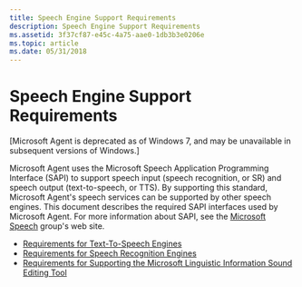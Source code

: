 ```yaml
---
title: Speech Engine Support Requirements
description: Speech Engine Support Requirements
ms.assetid: 3f37cf87-e45c-4a75-aae0-1db3b3e0206e
ms.topic: article
ms.date: 05/31/2018
---
```


# Speech Engine Support Requirements

\[Microsoft Agent is deprecated as of Windows 7, and may be unavailable in subsequent versions of Windows.\]

Microsoft Agent uses the Microsoft Speech Application Programming Interface (SAPI) to support speech input (speech recognition, or SR) and speech output (text-to-speech, or TTS). By supporting this standard, Microsoft Agent's speech services can be supported by other speech engines. This document describes the required SAPI interfaces used by Microsoft Agent. For more information about SAPI, see the [Microsoft Speech](https://go.microsoft.com/fwlink/p/?linkid=198367) group's web site.

-   [Requirements for Text-To-Speech Engines](requirements-for-text-to-speech-engines.md)
-   [Requirements for Speech Recognition Engines](requirements-for-speech-recognition-engines.md)
-   [Requirements for Supporting the Microsoft Linguistic Information Sound Editing Tool](requirements-for-supporting-the-microsoft-linguistic-information-sound-editing-tool.md)

 

 




